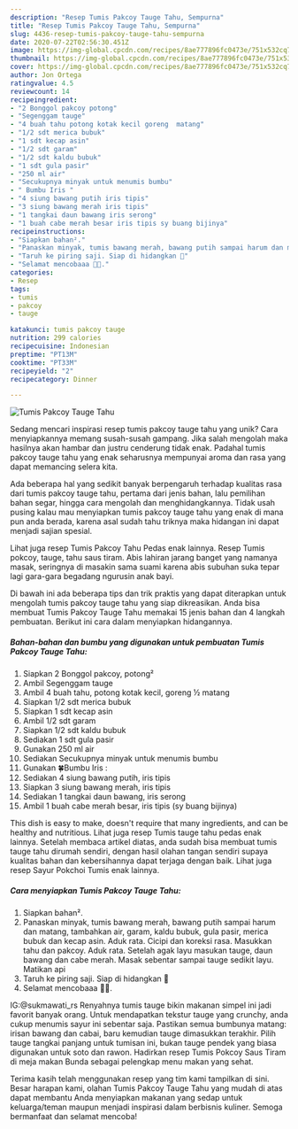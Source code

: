 ```yaml
---
description: "Resep Tumis Pakcoy Tauge Tahu, Sempurna"
title: "Resep Tumis Pakcoy Tauge Tahu, Sempurna"
slug: 4436-resep-tumis-pakcoy-tauge-tahu-sempurna
date: 2020-07-22T02:56:30.451Z
image: https://img-global.cpcdn.com/recipes/8ae777896fc0473e/751x532cq70/tumis-pakcoy-tauge-tahu-foto-resep-utama.jpg
thumbnail: https://img-global.cpcdn.com/recipes/8ae777896fc0473e/751x532cq70/tumis-pakcoy-tauge-tahu-foto-resep-utama.jpg
cover: https://img-global.cpcdn.com/recipes/8ae777896fc0473e/751x532cq70/tumis-pakcoy-tauge-tahu-foto-resep-utama.jpg
author: Jon Ortega
ratingvalue: 4.5
reviewcount: 14
recipeingredient:
- "2 Bonggol pakcoy potong"
- "Segenggam tauge"
- "4 buah tahu potong kotak kecil goreng  matang"
- "1/2 sdt merica bubuk"
- "1 sdt kecap asin"
- "1/2 sdt garam"
- "1/2 sdt kaldu bubuk"
- "1 sdt gula pasir"
- "250 ml air"
- "Secukupnya minyak untuk menumis bumbu"
- " Bumbu Iris "
- "4 siung bawang putih iris tipis"
- "3 siung bawang merah iris tipis"
- "1 tangkai daun bawang iris serong"
- "1 buah cabe merah besar iris tipis sy buang bijinya"
recipeinstructions:
- "Siapkan bahan²."
- "Panaskan minyak, tumis bawang merah, bawang putih sampai harum dan matang, tambahkan air, garam, kaldu bubuk, gula pasir, merica bubuk dan kecap asin. Aduk rata. Cicipi dan koreksi rasa. Masukkan tahu dan pakcoy. Aduk rata. Setelah agak layu masukan tauge, daun bawang dan cabe merah. Masak sebentar sampai tauge sedikit layu. Matikan api"
- "Taruh ke piring saji. Siap di hidangkan 🤩"
- "Selamat mencobaaa 🤗🥰."
categories:
- Resep
tags:
- tumis
- pakcoy
- tauge

katakunci: tumis pakcoy tauge 
nutrition: 299 calories
recipecuisine: Indonesian
preptime: "PT13M"
cooktime: "PT33M"
recipeyield: "2"
recipecategory: Dinner

---
```



![Tumis Pakcoy Tauge Tahu](https://img-global.cpcdn.com/recipes/8ae777896fc0473e/751x532cq70/tumis-pakcoy-tauge-tahu-foto-resep-utama.jpg)

Sedang mencari inspirasi resep tumis pakcoy tauge tahu yang unik? Cara menyiapkannya memang susah-susah gampang. Jika salah mengolah maka hasilnya akan hambar dan justru cenderung tidak enak. Padahal tumis pakcoy tauge tahu yang enak seharusnya mempunyai aroma dan rasa yang dapat memancing selera kita.

Ada beberapa hal yang sedikit banyak berpengaruh terhadap kualitas rasa dari tumis pakcoy tauge tahu, pertama dari jenis bahan, lalu pemilihan bahan segar, hingga cara mengolah dan menghidangkannya. Tidak usah pusing kalau mau menyiapkan tumis pakcoy tauge tahu yang enak di mana pun anda berada, karena asal sudah tahu triknya maka hidangan ini dapat menjadi sajian spesial.

Lihat juga resep Tumis Pakcoy Tahu Pedas enak lainnya. Resep Tumis pokcoy, tauge, tahu saus tiram. Abis lahiran jarang banget yang namanya masak, seringnya di masakin sama suami karena abis subuhan suka tepar lagi gara-gara begadang ngurusin anak bayi.


Di bawah ini ada beberapa tips dan trik praktis yang dapat diterapkan untuk mengolah tumis pakcoy tauge tahu yang siap dikreasikan. Anda bisa membuat Tumis Pakcoy Tauge Tahu memakai 15 jenis bahan dan 4 langkah pembuatan. Berikut ini cara dalam menyiapkan hidangannya.

<!--inarticleads1-->

##### Bahan-bahan dan bumbu yang digunakan untuk pembuatan Tumis Pakcoy Tauge Tahu:

1. Siapkan 2 Bonggol pakcoy, potong²
1. Ambil Segenggam tauge
1. Ambil 4 buah tahu, potong kotak kecil, goreng ½ matang
1. Siapkan 1/2 sdt merica bubuk
1. Siapkan 1 sdt kecap asin
1. Ambil 1/2 sdt garam
1. Siapkan 1/2 sdt kaldu bubuk
1. Sediakan 1 sdt gula pasir
1. Gunakan 250 ml air
1. Sediakan Secukupnya minyak untuk menumis bumbu
1. Gunakan  🍀Bumbu Iris :
1. Sediakan 4 siung bawang putih, iris tipis
1. Siapkan 3 siung bawang merah, iris tipis
1. Sediakan 1 tangkai daun bawang, iris serong
1. Ambil 1 buah cabe merah besar, iris tipis (sy buang bijinya)


This dish is easy to make, doesn&#39;t require that many ingredients, and can be healthy and nutritious. Lihat juga resep Tumis tauge tahu pedas enak lainnya. Setelah membaca artikel diatas, anda sudah bisa membuat tumis tauge tahu dirumah sendiri, dengan hasil olahan tangan sendiri supaya kualitas bahan dan kebersihannya dapat terjaga dengan baik. Lihat juga resep Sayur Pokchoi Tumis enak lainnya. 

<!--inarticleads2-->

##### Cara menyiapkan Tumis Pakcoy Tauge Tahu:

1. Siapkan bahan².
1. Panaskan minyak, tumis bawang merah, bawang putih sampai harum dan matang, tambahkan air, garam, kaldu bubuk, gula pasir, merica bubuk dan kecap asin. Aduk rata. Cicipi dan koreksi rasa. Masukkan tahu dan pakcoy. Aduk rata. Setelah agak layu masukan tauge, daun bawang dan cabe merah. Masak sebentar sampai tauge sedikit layu. Matikan api
1. Taruh ke piring saji. Siap di hidangkan 🤩
1. Selamat mencobaaa 🤗🥰.


IG:@sukmawati_rs Renyahnya tumis tauge bikin makanan simpel ini jadi favorit banyak orang. Untuk mendapatkan tekstur tauge yang crunchy, anda cukup menumis sayur ini sebentar saja. Pastikan semua bumbunya matang: irisan bawang dan cabai, baru kemudian tauge dimasukkan terakhir. Pilih tauge tangkai panjang untuk tumisan ini, bukan tauge pendek yang biasa digunakan untuk soto dan rawon. Hadirkan resep Tumis Pokcoy Saus Tiram di meja makan Bunda sebagai pelengkap menu makan yang sehat. 

Terima kasih telah menggunakan resep yang tim kami tampilkan di sini. Besar harapan kami, olahan Tumis Pakcoy Tauge Tahu yang mudah di atas dapat membantu Anda menyiapkan makanan yang sedap untuk keluarga/teman maupun menjadi inspirasi dalam berbisnis kuliner. Semoga bermanfaat dan selamat mencoba!
